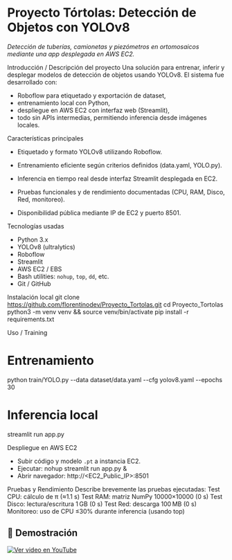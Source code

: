 # Proyecto Tórtolas: Detección de Objetos con YOLOv8
*Detección de tuberías, camionetas y piezómetros en ortomosaicos mediante una app desplegada en AWS EC2.*

Introducción / Descripción del proyecto
Una solución para entrenar, inferir y desplegar modelos de detección de objetos usando YOLOv8. El sistema fue desarrollado con:
- Roboflow para etiquetado y exportación de dataset,
- entrenamiento local con Python,
- despliegue en AWS EC2 con interfaz web (Streamlit),
- todo sin APIs intermedias, permitiendo inferencia desde imágenes locales.

Características principales
- Etiquetado y formato YOLOv8 utilizando Roboflow.

- Entrenamiento eficiente según criterios definidos (data.yaml, YOLO.py).

- Inferencia en tiempo real desde interfaz Streamlit desplegada en EC2.

- Pruebas funcionales y de rendimiento documentadas (CPU, RAM, Disco, Red, monitoreo).

- Disponibilidad pública mediante IP de EC2 y puerto 8501.

Tecnologías usadas
- Python 3.x
- YOLOv8 (ultralytics)
- Roboflow
- Streamlit
- AWS EC2 / EBS
- Bash utilities: `nohup`, `top`, `dd`, etc.
- Git / GitHub

Instalación local
git clone https://github.com/florentinodev/Proyecto_Tortolas.git
cd Proyecto_Tortolas
python3 -m venv venv && source venv/bin/activate
pip install -r requirements.txt

Uso / Training
# Entrenamiento
python train/YOLO.py --data dataset/data.yaml --cfg yolov8.yaml --epochs 30

# Inferencia local
streamlit run app.py

Despliegue en AWS EC2
- Subir código y modelo `.pt` a instancia EC2.
- Ejecutar: nohup streamlit run app.py &
- Abrir navegador: http://<EC2_Public_IP>:8501

Pruebas y Rendimiento
Describe brevemente las pruebas ejecutadas:
Test CPU: cálculo de π (≈1.1 s)
Test RAM: matriz NumPy 10000×10000 (0 s)
Test Disco: lectura/escritura 1 GB (0 s)
Test Red: descarga 100 MB (0 s)
Monitoreo: uso de CPU ≤30% durante inferencia (usando top)


## 🎥 Demostración

[![Ver video en YouTube](https://img.youtube.com/vi/Epf_IBGuYOg/0.jpg)](https://www.youtube.com/watch?v=Epf_IBGuYOg)

